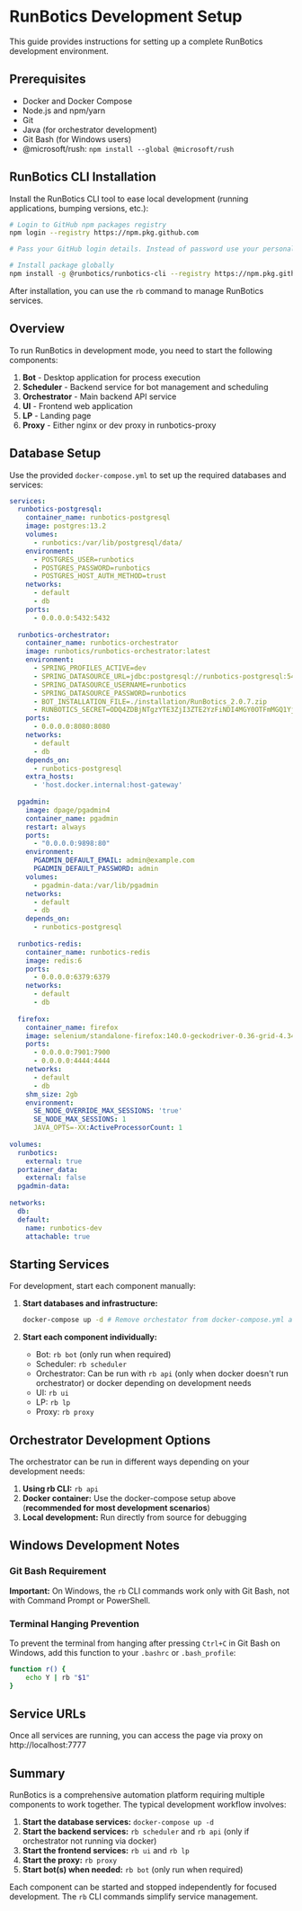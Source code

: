 # RunBotics Development Setup

This guide provides instructions for setting up a complete RunBotics development environment.

## Prerequisites

- Docker and Docker Compose
- Node.js and npm/yarn
- Git
- Java (for orchestrator development)
- Git Bash (for Windows users)
- @microsoft/rush: `npm install --global @microsoft/rush`

## RunBotics CLI Installation

Install the RunBotics CLI tool to ease local development (running applications, bumping versions, etc.):

```bash
# Login to GitHub npm packages registry
npm login --registry https://npm.pkg.github.com

# Pass your GitHub login details. Instead of password use your personal access token.

# Install package globally
npm install -g @runbotics/runbotics-cli --registry https://npm.pkg.github.com/runbotics
```

After installation, you can use the `rb` command to manage RunBotics services.

## Overview

To run RunBotics in development mode, you need to start the following components:

1. **Bot** - Desktop application for process execution
2. **Scheduler** - Backend service for bot management and scheduling
3. **Orchestrator** - Main backend API service
4. **UI** - Frontend web application
5. **LP** - Landing page
6. **Proxy** - Either nginx or dev proxy in runbotics-proxy

## Database Setup

Use the provided `docker-compose.yml` to set up the required databases and services:

```yaml
services: 
  runbotics-postgresql:
    container_name: runbotics-postgresql
    image: postgres:13.2
    volumes:
      - runbotics:/var/lib/postgresql/data/
    environment:
      - POSTGRES_USER=runbotics
      - POSTGRES_PASSWORD=runbotics
      - POSTGRES_HOST_AUTH_METHOD=trust
    networks:
      - default
      - db
    ports:
      - 0.0.0.0:5432:5432
 
  runbotics-orchestrator:
    container_name: runbotics-orchestrator
    image: runbotics/runbotics-orchestrator:latest
    environment:
      - SPRING_PROFILES_ACTIVE=dev
      - SPRING_DATASOURCE_URL=jdbc:postgresql://runbotics-postgresql:5432/runbotics
      - SPRING_DATASOURCE_USERNAME=runbotics
      - SPRING_DATASOURCE_PASSWORD=runbotics
      - BOT_INSTALLATION_FILE=./installation/RunBotics_2.0.7.zip
      - RUNBOTICS_SECRET=ODQ4ZDBjNTgzYTE3ZjI3ZTE2YzFiNDI4MGY0OTFmMGQ1YjM0ZjEyNzI1ZTBhOTk3Nzg0ZTkxNTk4Y2JmZGQ0ZTA0YjEyM2E1OGI3YTA4ODhiNTkxYjI0MzkzNGU3YTUwOWEzMjZjZDk2YTJkYjIyMzQzMjhhYTEwMTYwYTc0MmI=
    ports:
      - 0.0.0.0:8080:8080
    networks:
      - default
      - db
    depends_on:
      - runbotics-postgresql
    extra_hosts:
      - 'host.docker.internal:host-gateway'
 
  pgadmin:
    image: dpage/pgadmin4
    container_name: pgadmin
    restart: always
    ports:
      - "0.0.0.0:9898:80"
    environment:
      PGADMIN_DEFAULT_EMAIL: admin@example.com
      PGADMIN_DEFAULT_PASSWORD: admin
    volumes:
      - pgadmin-data:/var/lib/pgadmin
    networks:
      - default
      - db
    depends_on:
      - runbotics-postgresql
 
  runbotics-redis:
    container_name: runbotics-redis
    image: redis:6
    ports:
      - 0.0.0.0:6379:6379
    networks:
      - default
      - db
      
  firefox:
    container_name: firefox
    image: selenium/standalone-firefox:140.0-geckodriver-0.36-grid-4.34.0-20250707
    ports:
      - 0.0.0.0:7901:7900
      - 0.0.0.0:4444:4444
    networks:
      - default
      - db
    shm_size: 2gb
    environment:
      SE_NODE_OVERRIDE_MAX_SESSIONS: 'true'
      SE_NODE_MAX_SESSIONS: 1
      JAVA_OPTS=-XX:ActiveProcessorCount: 1
 
volumes:
  runbotics:
    external: true
  portainer_data:
    external: false
  pgadmin-data:
 
networks:
  db:
  default:
    name: runbotics-dev
    attachable: true
```

## Starting Services

For development, start each component manually:

1. **Start databases and infrastructure:**
   ```bash
   docker-compose up -d # Remove orchestator from docker-compose.yml above if it should run locally
   ```

2. **Start each component individually:**
   - Bot: `rb bot` (only run when required)
   - Scheduler: `rb scheduler`
   - Orchestrator: Can be run with `rb api` (only when docker doesn't run orchestrator) or docker depending on development needs
   - UI: `rb ui`
   - LP: `rb lp`
   - Proxy: `rb proxy`

## Orchestrator Development Options

The orchestrator can be run in different ways depending on your development needs:

1. **Using rb CLI:** `rb api`
2. **Docker container:** Use the docker-compose setup above (**recommended for most development scenarios**)
3. **Local development:** Run directly from source for debugging

## Windows Development Notes

### Git Bash Requirement

**Important:** On Windows, the `rb` CLI commands work only with Git Bash, not with Command Prompt or PowerShell.

### Terminal Hanging Prevention

To prevent the terminal from hanging after pressing `Ctrl+C` in Git Bash on Windows, add this function to your `.bashrc` or `.bash_profile`:

```bash
function r() {
    echo Y | rb "$1"
}
```

## Service URLs

Once all services are running, you can access the page via proxy on http://localhost:7777

## Summary

RunBotics is a comprehensive automation platform requiring multiple components to work together. The typical development workflow involves:

1. **Start the database services:** `docker-compose up -d`
2. **Start the backend services:** `rb scheduler` and `rb api` (only if orchestrator not running via docker)
3. **Start the frontend services:** `rb ui` and `rb lp`
4. **Start the proxy:** `rb proxy`
5. **Start bot(s) when needed:** `rb bot` (only run when required)

Each component can be started and stopped independently for focused development. The `rb` CLI commands simplify service management.
